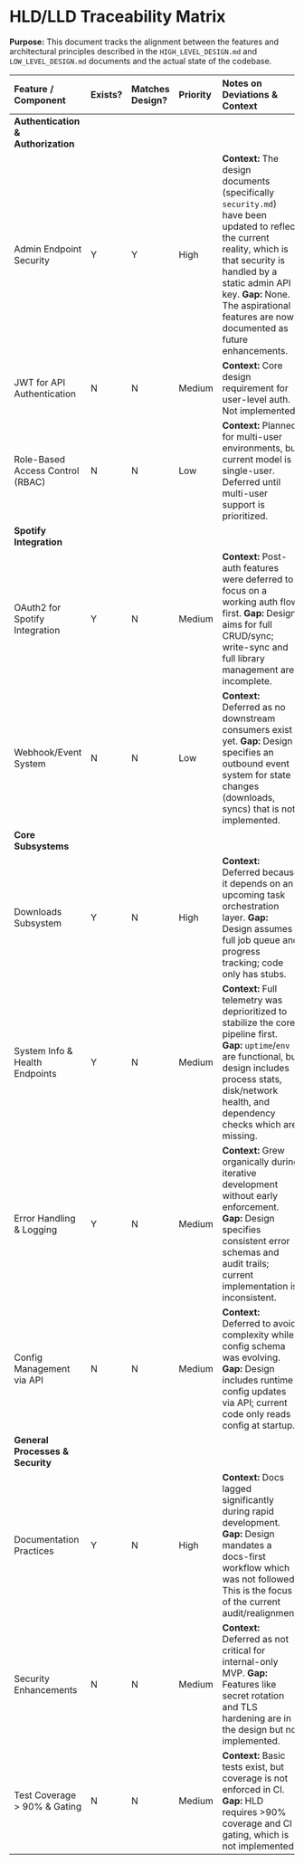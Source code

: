 # HLD/LLD Traceability Matrix

**Purpose:** This document tracks the alignment between the features and architectural principles described in the `HIGH_LEVEL_DESIGN.md` and `LOW_LEVEL_DESIGN.md` documents and the actual state of the codebase.

| Feature / Component | Exists? | Matches Design? | Priority | Notes on Deviations & Context |
| :--- | :--- | :--- | :--- | :--- |
| **Authentication & Authorization** | | | | |
| Admin Endpoint Security | Y | Y | High | **Context:** The design documents (specifically `security.md`) have been updated to reflect the current reality, which is that security is handled by a static admin API key. **Gap:** None. The aspirational features are now documented as future enhancements. |
| JWT for API Authentication | N | N | Medium | **Context:** Core design requirement for user-level auth. Not implemented. |
| Role-Based Access Control (RBAC) | N | N | Low | **Context:** Planned for multi-user environments, but current model is single-user. Deferred until multi-user support is prioritized. |
| **Spotify Integration** | | | | |
| OAuth2 for Spotify Integration | Y | N | Medium | **Context:** Post-auth features were deferred to focus on a working auth flow first. **Gap:** Design aims for full CRUD/sync; write-sync and full library management are incomplete. |
| Webhook/Event System | N | N | Low | **Context:** Deferred as no downstream consumers exist yet. **Gap:** Design specifies an outbound event system for state changes (downloads, syncs) that is not implemented. |
| **Core Subsystems** | | | | |
| Downloads Subsystem | Y | N | High | **Context:** Deferred because it depends on an upcoming task orchestration layer. **Gap:** Design assumes full job queue and progress tracking; code only has stubs. |
| System Info & Health Endpoints | Y | N | Medium | **Context:** Full telemetry was deprioritized to stabilize the core pipeline first. **Gap:** `uptime`/`env` are functional, but design includes process stats, disk/network health, and dependency checks which are missing. |
| Error Handling & Logging | Y | N | Medium | **Context:** Grew organically during iterative development without early enforcement. **Gap:** Design specifies consistent error schemas and audit trails; current implementation is inconsistent. |
| Config Management via API | N | N | Medium | **Context:** Deferred to avoid complexity while config schema was evolving. **Gap:** Design includes runtime config updates via API; current code only reads config at startup. |
| **General Processes & Security** | | | | |
| Documentation Practices | Y | N | High | **Context:** Docs lagged significantly during rapid development. **Gap:** Design mandates a docs-first workflow which was not followed. This is the focus of the current audit/realignment. |
| Security Enhancements | N | N | Medium | **Context:** Deferred as not critical for internal-only MVP. **Gap:** Features like secret rotation and TLS hardening are in the design but not implemented. |
| Test Coverage > 90% & Gating | N | N | Medium | **Context:** Basic tests exist, but coverage is not enforced in CI. **Gap:** HLD requires >90% coverage and CI gating, which is not implemented. |
